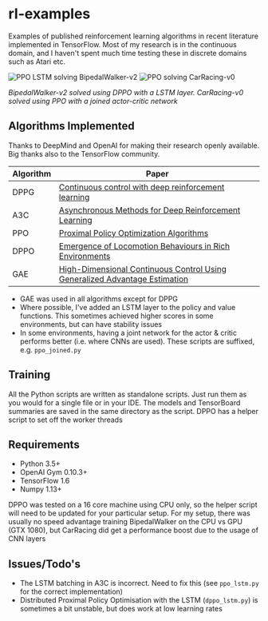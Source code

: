 # rl-examples
Examples of published reinforcement learning algorithms in recent
literature implemented in TensorFlow.
Most of my research is in the continuous domain, and I haven't spent much
time testing these in discrete domains such as Atari etc.

![PPO LSTM solving BipedalWalker-v2](https://github.com/Anjum48/rl-examples/blob/master/ppo/BipedalWalker-v2.gif)
![PPO solving CarRacing-v0](https://github.com/Anjum48/rl-examples/blob/master/ppo/CarRacing-v0.gif)

*BipedalWalker-v2 solved using DPPO with a LSTM layer. CarRacing-v0 solved using PPO with a joined actor-critic network*

## Algorithms Implemented
Thanks to DeepMind and OpenAI for making their research openly available.
Big thanks also to the TensorFlow community.

| Algorithm | Paper                                                   | 
| --------- | ------------------------------------------------------- |
| DPPG      | [Continuous control with deep reinforcement learning](https://arxiv.org/abs/1509.02971)     |
| A3C       | [Asynchronous Methods for Deep Reinforcement Learning](https://arxiv.org/abs/1602.01783)    |
| PPO       | [Proximal Policy Optimization Algorithms](https://arxiv.org/abs/1707.06347)                 |
| DPPO      | [Emergence of Locomotion Behaviours in Rich Environments](https://arxiv.org/abs/1707.02286) |
| GAE       | [High-Dimensional Continuous Control Using Generalized Advantage Estimation](https://arxiv.org/abs/1506.02438) |


- GAE was used in all algorithms except for DPPG
- Where possible, I've added an LSTM layer to the policy and value functions.
This sometimes achieved higher scores in some environments, but can have stability issues
- In some environments, having a joint network for the actor & critic performs better (i.e. where CNNs are used).
These scripts are suffixed, e.g. `ppo_joined.py`

## Training
All the Python scripts are written as standalone scripts. Just run them
as you would for a single file or in your IDE. The models
and TensorBoard summaries are saved in the same directory as the script.
DPPO has a helper script to set off the worker threads

## Requirements
- Python 3.5+
- OpenAI Gym 0.10.3+
- TensorFlow 1.6
- Numpy 1.13+

DPPO was tested on a 16 core machine using CPU only, so the helper
script will need to be updated for your particular setup.
For my setup, there was usually no speed advantage training BipedalWalker on the
CPU vs GPU (GTX 1080), but CarRacing did get a performance boost due to the usage of CNN layers

## Issues/Todo's
- The LSTM batching in A3C is incorrect. Need to fix this (see `ppo_lstm.py` for the correct implementation)
- Distributed Proximal Policy Optimisation with the LSTM (`dppo_lstm.py`) is sometimes a bit unstable,
but does work at low learning rates

